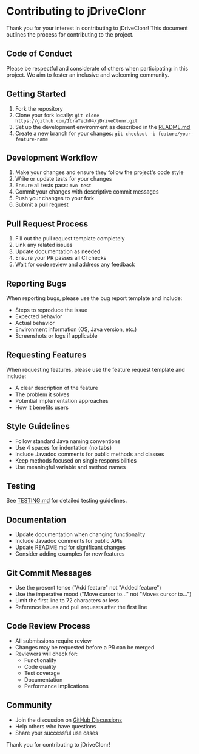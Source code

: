 # Contributing to jDriveClonr

Thank you for your interest in contributing to jDriveClonr! This document outlines the process for contributing to the project.

## Code of Conduct

Please be respectful and considerate of others when participating in this project. We aim to foster an inclusive and welcoming community.

## Getting Started

1. Fork the repository
2. Clone your fork locally: `git clone https://github.com/IbraTech04/jDriveClonr.git`
3. Set up the development environment as described in the [README.md](README.md)
4. Create a new branch for your changes: `git checkout -b feature/your-feature-name`

## Development Workflow

1. Make your changes and ensure they follow the project's code style
2. Write or update tests for your changes
3. Ensure all tests pass: `mvn test`
4. Commit your changes with descriptive commit messages
5. Push your changes to your fork
6. Submit a pull request

## Pull Request Process

1. Fill out the pull request template completely
2. Link any related issues
3. Update documentation as needed
4. Ensure your PR passes all CI checks
5. Wait for code review and address any feedback

## Reporting Bugs

When reporting bugs, please use the bug report template and include:

- Steps to reproduce the issue
- Expected behavior
- Actual behavior
- Environment information (OS, Java version, etc.)
- Screenshots or logs if applicable

## Requesting Features

When requesting features, please use the feature request template and include:

- A clear description of the feature
- The problem it solves
- Potential implementation approaches
- How it benefits users

## Style Guidelines

- Follow standard Java naming conventions
- Use 4 spaces for indentation (no tabs)
- Include Javadoc comments for public methods and classes
- Keep methods focused on single responsibilities
- Use meaningful variable and method names

## Testing

See [TESTING.md](TESTING.md) for detailed testing guidelines.

## Documentation

- Update documentation when changing functionality
- Include Javadoc comments for public APIs
- Update README.md for significant changes
- Consider adding examples for new features

## Git Commit Messages

- Use the present tense ("Add feature" not "Added feature")
- Use the imperative mood ("Move cursor to..." not "Moves cursor to...")
- Limit the first line to 72 characters or less
- Reference issues and pull requests after the first line

## Code Review Process

- All submissions require review
- Changes may be requested before a PR can be merged
- Reviewers will check for:
  - Functionality
  - Code quality
  - Test coverage
  - Documentation
  - Performance implications

## Community

- Join the discussion on [GitHub Discussions](https://github.com/IbraTech04/jDriveClonr/discussions)
- Help others who have questions
- Share your successful use cases

Thank you for contributing to jDriveClonr!

